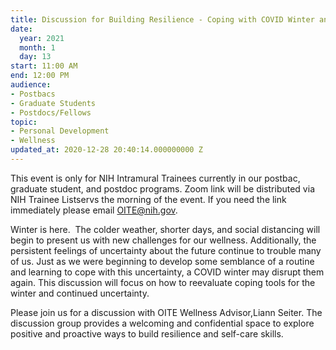 ```yaml
---
title: Discussion for Building Resilience - Coping with COVID Winter and Uncertainty
date:
  year: 2021
  month: 1
  day: 13
start: 11:00 AM
end: 12:00 PM
audience:
- Postbacs
- Graduate Students
- Postdocs/Fellows
topic:
- Personal Development
- Wellness
updated_at: 2020-12-28 20:40:14.000000000 Z
---
```

<span>This event is only for NIH Intramural
Trainees currently in our postbac, graduate student, and postdoc
programs. Zoom link will be distributed via NIH Trainee Listservs the
morning of the event. If you need the link immediately please email
OITE@nih.gov.</span>

<span>Winter is here.  The colder weather,
shorter days, and social distancing will begin to present us with new
challenges for our wellness. Additionally, the persistent feelings of
uncertainty about the future continue to trouble many of us. Just
as we were beginning to develop some semblance of a routine and learning
to cope with this uncertainty, a COVID winter may disrupt them again.
This discussion will focus on how to reevaluate coping tools for the
winter and continued uncertainty.   </span>

<span>Please join us for a discussion with OITE
Wellness Advisor,Liann Seiter. The discussion group provides a welcoming
and confidential space to explore positive and proactive ways to build
resilience and self-care skills.</span>
